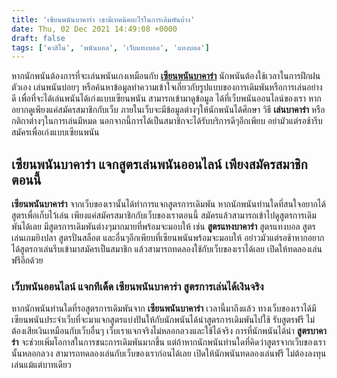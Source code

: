```yaml
---
title: 'เซียนพนันบาคาร่า เขามีเทคนิคอะไรในการเดิมพันบ้าง'
date: Thu, 02 Dec 2021 14:49:08 +0000
draft: false
tags: ['คาสิโน', 'พนันบอล', 'เว็บแทงบอล', 'แทงบอล']
---
```


หากนักพนันต้องการที่จะเล่นพนันเกงเหมือนกับ [**เซียนพนันบาคาร่า**](/archives/) นักพนันต้องใช้เวลาในการฝึกฝนตัวเอง เล่นพนันบ่อยๆ หรือค้นหาข้อมูลทำความเข้าใจเกี่ยวกับรูปแบบของการเดิมพันหรือการเล่นอย่างดี เพื่อที่จะได้เล่นพนันได้เก่งแบบเซียนพนัน สามารถเข้ามาดูข้อมูล ได้ที่เว็บพนันออนไลน์ของเรา หากอยากดูเพียงแค่สมัครสมาชิกกับเว็บ ภายในเว็บจะมีข้อมูลต่างๆให้นักพนันได้ศึกษา วิธี **เล่นบาคาร่า** หรือกติกาต่างๆในการเล่นมีหมด นอกจากนี้การได้เป็นสมาชิกจะได้รับบริการดีๆอีกเพียบ อย่ามัวแต่รอช้ารีบสมัครเพื่อเก่งแบบเซียนพนัน

**เซียนพนันบาคาร่า แจกสูตรเล่นพนันออนไลน์ เพียงสมัครสมาชิกตอนนี้**
------------------------------------------------------------------

**เซียนพนันบาคาร่า** จากเว็บของเรานั้นได้ทำการแจกสูตรการเดิมพัน หากนักพนันท่านใดที่สนใจอยากได้สูตรเพื่อเก็บไว้เล่น เพียงแค่สมัครสมาชิกกับเว็บของเราตอนนี้ สมัครแล้วสามารถเข้าไปดูสูตรการเดิมพันได้เลย มีสูตรการเดิมพันต่างๆมากมายที่พร้อมจะมอบให้ เช่น **สูตรแทงบาคาร่า** สูตรแทงบอล สูตรเล่นเกมยิงปลา สูตรปั่นสล็อต และอื่นๆอีกเพียบที่เซียนพนันพร้อมจะมอบให้ อย่าวมัวแต่รอช้าหากอยากได้สูตรกาเล่นรีบเข้ามาสมัครเป็นสมาชิก แล้วสามารถทดลองใช้กับเว็บของเราได้เลย เปิดให้ทดลองเล่นฟรีอีกด้วย

### **เว็บพนันออนไลน์ แจกทีเด็ด เซียนพนันบาคาร่า สูตรการเล่นได้เงินจริง**

หากนักพนันท่านใดที่รอสูตรการเดิมพันจาก **เซียนพนันบาคาร่า** เวลานี้มาถึงแล้ว ทางเว็บของเราได้มีเซียนพนันประจำเว็บที่จะมาแจกสูตรแบ่งปันให้กับนักพนันได้นำสูตรการเดิมพันไปใช้ รับสูตรฟรี ไม่ต้องเสียเงินเหมือนกับเว็บอื่นๆ เว็บเราแจกจริงไม่หลอกลวงและใช้ได้จริง การที่นักพนันได้นำ **สูตรบาคาร่า** จะช่วยเพิ่มโอกาสในการชนะการเดิมพันมากขึ้น แต่ถ้าหากนักพนันท่านใดที่คิดว่าสูตรจากเว็บของเรานั้นหลอกลวง สามารถทดลองเล่นกับเว็บของเราก่อนได้เลย เปิดให้นักพนันทดลองเล่นฟรี ไม่ต้องลงทุนเล่นแม้แต่บาทเดียว